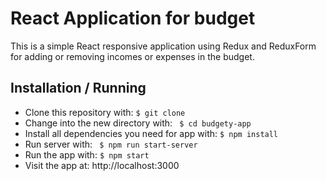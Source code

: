 # React Application for budget

This is a simple React responsive application using Redux and ReduxForm 
for adding or removing incomes or expenses in the budget.

## Installation / Running

  - Clone this repository with: ``` $ git clone ``` <repository-url>
  - Change into the new directory with: ``` $ cd budgety-app```
  - Install all dependencies you need for app with:  ``` $ npm install ```
  - Run server with: ``` $ npm run start-server```
  - Run the app with: ``` $ npm start ```
  - Visit the app at: http://localhost:3000